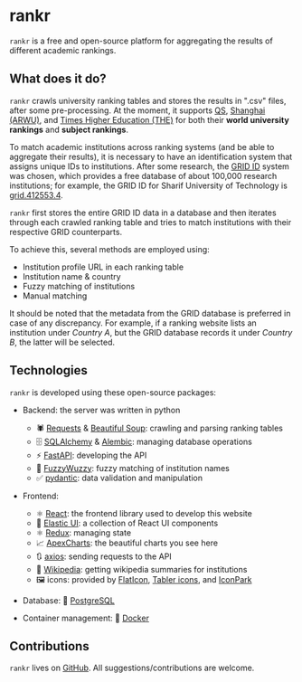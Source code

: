 # rankr

`rankr` is a free and open-source platform for aggregating the results of different academic rankings.

## What does it do?

`rankr` crawls university ranking tables and stores the results in ".csv" files, after some pre-processing. At the moment, it supports [QS](https://www.topuniversities.com/), [Shanghai (ARWU)](http://www.shanghairanking.com), and [Times Higher Education (THE)](https://www.timeshighereducation.com) for both their **world university rankings** and **subject rankings**.

To match academic institutions across ranking systems (and be able to aggregate their results), it is necessary to have an identification system that assigns unique IDs to institutions. After some research, the [GRID ID](https://grid.ac) system was chosen, which provides a free database of about 100,000 research institutions; for example, the GRID ID for Sharif University of Technology is [grid.412553.4](https://www.grid.ac/institutes/grid.412553.4).

`rankr` first stores the entire GRID ID data in a database and then iterates through each crawled ranking table and tries to match institutions with their respective GRID counterparts.

To achieve this, several methods are employed using:

- Institution profile URL in each ranking table
- Institution name & country
- Fuzzy matching of institutions
- Manual matching

It should be noted that the metadata from the GRID database is preferred in case of any discrepancy. For example, if a ranking website lists an institution under _Country A_, but the GRID database records it under _Country B_, the latter will be selected.

## Technologies

`rankr` is developed using these open-source packages:

- Backend: the server was written in python

  - 🕷 [Requests](https://github.com/psf/requests) & [Beautiful Soup](https://www.crummy.com/software/BeautifulSoup/bs4/doc/): crawling and parsing ranking tables
  - 🗄 [SQLAlchemy](https://github.com/sqlalchemy/sqlalchemy/) & [Alembic](https://github.com/sqlalchemy/alembic): managing database operations
  - ⚡ [FastAPI](https://github.com/tiangolo/fastapi): developing the API
  - 🧠 [FuzzyWuzzy](https://github.com/seatgeek/fuzzywuzzy): fuzzy matching of institution names
  - ✅ [pydantic](https://github.com/samuelcolvin/pydantic): data validation and manipulation

- Frontend:

  - ⚛️ [React](https://github.com/facebook/react): the frontend library used to develop this website
  - 💅 [Elastic UI](https://github.com/elastic/eui): a collection of React UI components
  - ⚛️ [Redux](https://github.com/reduxjs/redux): managing state
  - 📈 [ApexCharts](https://github.com/apexcharts/apexcharts.js): the beautiful charts you see here
  - 🔃 [axios](https://github.com/axios/axios): sending requests to the API
  - 📙 [Wikipedia](https://github.com/dopecodez/wikipedia): getting wikipedia summaries for institutions
  - 🖼 icons: provided by [FlatIcon](https://www.flaticon.com), [Tabler icons](https://tablericons.com), and [IconPark](https://iconpark.oceanengine.com/official)

- Database: 🐘 [PostgreSQL](https://www.postgresql.org)

- Container management: 🐳 [Docker](https://www.docker.com)

## Contributions

`rankr` lives on [GitHub](https://github.com/pmsoltani/rankr). All suggestions/contributions are welcome.
